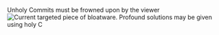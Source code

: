 Unholy Commits must be frowned upon by
the viewer
![Current targeted piece of bloatware.](https://external-content.duckduckgo.com/iu/?u=https%3A%2F%2Fwww.hwcooling.net%2Fwp-content%2Fuploads%2F2022%2F09%2FRaptor-Lake-p%25C5%2599id%25C3%25A1v%25C3%25A1-dal%25C5%25A1%25C3%25AD-j%25C3%25A1dra-E-Core-pro-vy%25C5%25A1%25C5%25A1%25C3%25AD-mnohovl%25C3%25A1knov%25C3%25BD-v%25C3%25BDkon.jpg&f=1&nofb=1&ipt=31dde68bcb64f448c1e06be3918ab606a59d1b10450aa0df91057b42cc5db051&ipo=images)
Profound solutions may be given using holy
C
